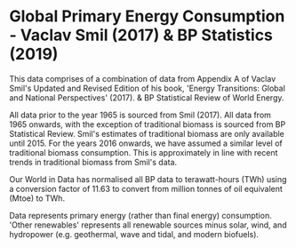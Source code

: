 # Global Primary Energy Consumption - Vaclav Smil (2017) & BP Statistics (2019)

This data comprises of a combination of data from Appendix A of Vaclav Smil's Updated and Revised Edition of his book, 'Energy Transitions: Global and National Perspectives' (2017). & BP Statistical Review of World Energy.

All data prior to the year 1965 is sourced from Smil (2017). All data from 1965 onwards, with the exception of traditional biomass is sourced from BP Statistical Review. Smil's estimates of traditional biomass are only available until 2015. For the years 2016 onwards, we have assumed a similar level of traditional biomass consumption. This is approximately in line with recent trends in traditional biomass from Smil's data.

Our World in Data has normalised all BP data to terawatt-hours (TWh) using a conversion factor of 11.63 to convert from million tonnes of oil equivalent (Mtoe) to TWh.

Data represents primary energy (rather than final energy) consumption. 'Other renewables' represents all renewable sources minus solar, wind, and hydropower (e.g. geothermal, wave and tidal, and modern biofuels).



